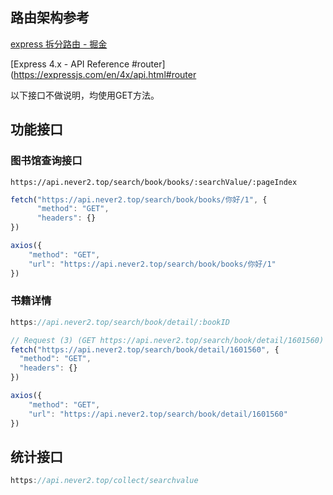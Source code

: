 
## 路由架构参考

[express 拆分路由 - 掘金](https://juejin.cn/post/6855129006514110472)

[Express 4.x - API Reference #router](https://expressjs.com/en/4x/api.html#router

以下接口不做说明，均使用GET方法。

## 功能接口

### 图书馆查询接口
```
https://api.never2.top/search/book/books/:searchValue/:pageIndex
```
```javascript
fetch("https://api.never2.top/search/book/books/你好/1", {
      "method": "GET",
      "headers": {}
})
```
```javascript
axios({
	"method": "GET",
	"url": "https://api.never2.top/search/book/books/你好/1"
})
```

### 书籍详情
```javascript
https://api.never2.top/search/book/detail/:bookID
```
```javascript
// Request (3) (GET https://api.never2.top/search/book/detail/1601560)
fetch("https://api.never2.top/search/book/detail/1601560", {
  "method": "GET",
  "headers": {}
})
```
```javascript
axios({
	"method": "GET",
	"url": "https://api.never2.top/search/book/detail/1601560"
})
```

## 统计接口

```javascript
https://api.never2.top/collect/searchvalue
```